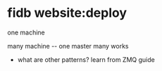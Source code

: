 # fidb website:deploy

one machine

many machine -- one master many works

- what are other patterns? learn from ZMQ guide
